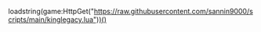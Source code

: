  loadstring(game:HttpGet("https://raw.githubusercontent.com/sannin9000/scripts/main/kinglegacy.lua"))()




